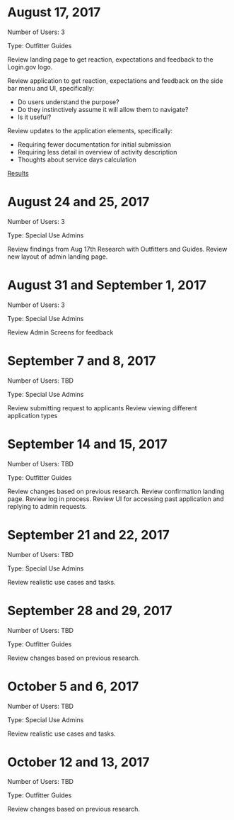 # August 17, 2017

Number of Users: 3

Type: Outfitter Guides

Review landing page to get reaction, expectations and feedback to the Login.gov logo.

Review application to get reaction, expectations and feedback on the side bar menu and UI, specifically:
* Do users understand the purpose?
* Do they instinctively assume it will allow them to navigate?
* Is it useful?

Review updates to the application elements, specifically:
* Requiring fewer documentation for initial submission
* Requiring less detail in overview of activity description
* Thoughts about service days calculation

[Results](https://github.com/flexion/fs-intake-module/wiki/Usability-Testing-8-17-2017)

# August 24 and 25, 2017

Number of Users: 3

Type: Special Use Admins

Review findings from Aug 17th Research with Outfitters and Guides.
Review new layout of admin landing page.


# August 31 and September 1, 2017

Number of Users: 3

Type: Special Use Admins

Review Admin Screens for feedback


# September 7 and 8, 2017

Number of Users: TBD

Type: Special Use Admins

Review submitting request to applicants
Review viewing different application types


# September 14 and 15, 2017

Number of Users: TBD

Type: Outfitter Guides

Review changes based on previous research. 
Review confirmation landing page.
Review log in process.
Review UI for accessing past application and replying to admin requests.


# September 21 and 22, 2017

Number of Users: TBD

Type: Special Use Admins

Review realistic use cases and tasks.


# September 28 and 29, 2017

Number of Users: TBD

Type: Outfitter Guides

Review changes based on previous research. 


# October 5 and 6, 2017

Number of Users: TBD

Type: Special Use Admins

Review realistic use cases and tasks.


# October 12 and 13, 2017

Number of Users: TBD

Type: Outfitter Guides

Review changes based on previous research. 